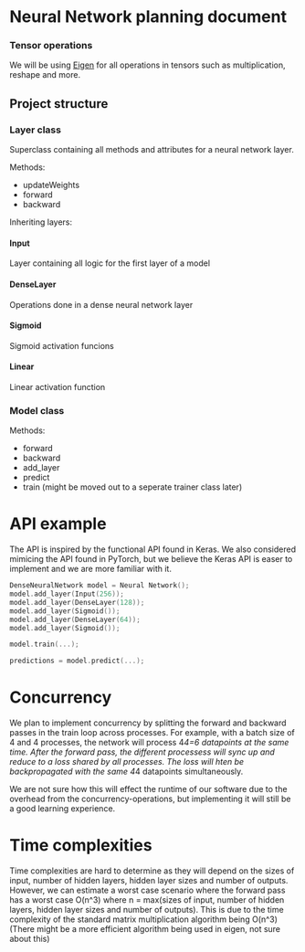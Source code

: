 # Neural Network planning document

### Tensor operations
We will be using [Eigen](https://eigen.tuxfamily.org/index.php?title=Main_Page) for all operations in tensors such as multiplication, reshape and more.

##  Project structure

### Layer class
Superclass containing all methods and attributes for a neural network layer.

Methods:
- updateWeights
- forward
- backward

Inheriting layers:

#### Input
Layer containing all logic for the first layer of a model

#### DenseLayer
Operations done in a dense neural network layer
#### Sigmoid
Sigmoid activation funcions

#### Linear
Linear activation function

### Model class

Methods:
- forward
- backward
- add_layer
- predict
- train (might be moved out to a seperate trainer class later)


# API example

The API is inspired by the functional API found in Keras. We also considered mimicing the API found in PyTorch, but we believe the Keras API is easer to implement and we are more familiar with it.

```cpp
DenseNeuralNetwork model = Neural Network();
model.add_layer(Input(256));
model.add_layer(DenseLayer(128));
model.add_layer(Sigmoid());
model.add_layer(DenseLayer(64));
model.add_layer(Sigmoid());

model.train(...);

predictions = model.predict(...);
```

# Concurrency

We plan to implement concurrency by splitting the forward and backward passes in the train loop across processes. For example, with a batch size of 4 and 4 processes, the network will process 4*4=6 datapoints at the same time. After the forward pass, the different processess will sync up and reduce to a loss shared by all processes. The loss will hten be backpropagated with the same 4*4 datapoints simultaneously.

We are not sure how this will effect the runtime of our software due to the overhead from the concurrency-operations, but implementing it will still be a good learning experience. 

# Time complexities
Time complexities are hard to determine as they will depend on the sizes of input, number of hidden layers, hidden layer sizes and number of outputs. However, we can estimate a worst case scenario where the forward pass has a worst case O(n^3) where n = max(sizes of input, number of hidden layers, hidden layer sizes and number of outputs). This is due to the time complexity of the standard matrix multiplication algorithm being O(n^3) (There might be a more efficient algorithm being used in eigen, not sure about this)
